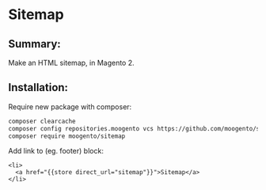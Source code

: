 # Sitemap

## Summary:

Make an HTML sitemap, in Magento 2.

## Installation:

Require new package with composer:
```bash
composer clearcache
composer config repositories.moogento vcs https://github.com/moogento/sitemap
composer require moogento/sitemap
```

Add link to (eg. footer) block:
```
<li>
  <a href="{{store direct_url="sitemap"}}">Sitemap</a>
</li>
```
